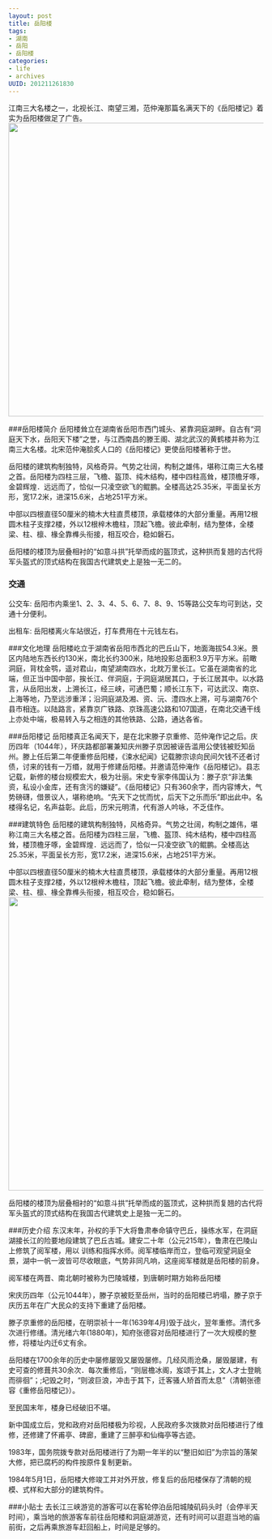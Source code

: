 ```yaml
---
layout: post
title: 岳阳楼
tags: 
- 湖南
- 岳阳
- 岳阳楼
categories:
- life
- archives
UUID: 201211261830
---
```


江南三大名楼之一，北视长江、南望三湘，范仲淹那篇名满天下的《岳阳楼记》着实为岳阳楼做足了广告。
<a href="{{site.aliyun_oss}}/assets/images/life/yueyanglou/yueyanglou.jpg" alt="岳阳楼">
<img src="{{site.aliyun_oss}}/assets/images/life/yueyanglou/yueyanglou.jpg" width="580px"/>
</a>

###岳阳楼简介
岳阳楼耸立在湖南省岳阳市西门城头、紧靠洞庭湖畔。自古有“洞庭天下水，岳阳天下楼”之誉，与江西南昌的滕王阁、湖北武汉的黄鹤楼并称为江南三大名楼。北宋范仲淹脍炙人口的《岳阳楼记》更使岳阳楼著称于世。

岳阳楼的建筑构制独特，风格奇异。气势之壮阔，构制之雄伟，堪称江南三大名楼之首。岳阳楼为四柱三层，飞檐、盔顶、纯木结构，楼中四柱高耸，楼顶檐牙啄，金碧辉煌．远远而了，恰似一只凌空欲飞的鲲鹏。全楼高达25.35米，平面呈长方形，宽17.2米，进深15.6米，占地251平方米。 　　

中部以四根直径50厘米的楠木大柱直贯楼顶，承载楼体的大部分重量。再用12根圆木柱子支撑2楼，外以12根梓木檐柱，顶起飞檐。彼此牵制，结为整体，全楼梁、柱、檩、椽全靠榫头衔接，相互咬合，稳如磐石。 　　

岳阳楼的楼顶为层叠相衬的“如意斗拱”托举而成的盔顶式，这种拱而复翘的古代将军头盔式的顶式结构在我国古代建筑史上是独一无二的。

### 交通
公交车:
岳阳市内乘坐1、2、3、4、5、6、7、8、9、15等路公交车均可到达，交通十分便利。

出租车:
岳阳楼离火车站很近，打车费用在十元钱左右。

###文化地理
岳阳楼屹立于湖南省岳阳市西北的巴丘山下，地面海拔54.3米。景区内陆地东西长约130米，南北长约300米，陆地投影总面积3.9万平方米。前瞰洞庭，背枕金鹗，遥对君山，南望湖南四水，北眈万里长江。它虽在湖南省的北端，但正当中国中部，挨长江、伴洞庭，于洞庭湖居其口，于长江居其中。以水路言，从岳阳出发，上溯长江，经三峡，可通巴蜀；顺长江东下，可达武汉、南京、上海等地，乃至远涉重洋；沿洞庭湖及湘、资、沅、澧四水上溯，可与湖南76个县市相连。以陆路言，紧靠京广铁路、京珠高速公路和107国道，在南北交通干线上亦处中端，极易转入与之相连的其他铁路、公路，通达各省。

###岳阳楼记
岳阳楼真正名闻天下，是在北宋滕子京重修、范仲淹作记之后。庆历四年（1044年），环庆路都部署兼知庆州滕子京因被诬告滥用公使钱被贬知岳州。滕上任后第二年便重修岳阳楼，《涑水纪闻》记载滕宗谅向民间欠钱不还者讨债，讨来的钱有一万缗，就用于修建岳阳楼。并邀请范仲淹作《岳阳楼记》。县志记载，新修的楼台规模宏大，极为壮丽。宋史专家李伟国认为：滕子京“非法集资，私设小金库，还有贪污的嫌疑”。《岳阳楼记》只有360余字，而内容博大，气势磅礴，借景议人，堪称绝响。“先天下之忧而忧，后天下之乐而乐”即出此中。名楼得名记，名声益彰。此后，历宋元明清，代有游人吟咏，不乏佳作。

###建筑特色
岳阳楼的建筑构制独特，风格奇异。气势之壮阔，构制之雄伟，堪称江南三大名楼之首。岳阳楼为四柱三层，飞檐、盔顶、纯木结构，楼中四柱高耸，楼顶檐牙啄，金碧辉煌．远远而了，恰似一只凌空欲飞的鲲鹏。全楼高达25.35米，平面呈长方形，宽17.2米，进深15.6米，占地251平方米。 　

中部以四根直径50厘米的楠木大柱直贯楼顶，承载楼体的大部分重量。再用12根圆木柱子支撑2楼，外以12根梓木檐柱，顶起飞檐。彼此牵制，结为整体，全楼梁、柱、檩、椽全靠榫头衔接，相互咬合，稳如磐石。 　　
<a href="{{site.aliyun_oss}}/assets/images/life/yueyanglou/yueyanglou-tf.jpg" alt="岳阳楼">
<img src="{{site.aliyun_oss}}/assets/images/life/yueyanglou/yueyanglou-tf.jpg" width="580px"/>
</a>

岳阳楼的楼顶为层叠相衬的“如意斗拱”托举而成的盔顶式，这种拱而复翘的古代将军头盔式的顶式结构在我国古代建筑史上是独一无二的。

###历史介绍
东汉末年，孙权的手下大将鲁肃奉命镇守巴丘，操练水军，在洞庭湖接长江的险要地段建筑了巴丘古城。建安二十年（公元215年），鲁肃在巴陵山上修筑了阅军楼，用以 训练和指挥水师。阅军楼临岸而立，登临可观望洞庭全景，湖中一帆一波皆可尽收眼底，气势非同凡响，这座阅军楼就是岳阳楼的前身。　

阅军楼在两晋、南北朝时被称为巴陵城楼，到唐朝时期方始称岳阳楼

宋庆历四年（公元1044年），滕子京被贬至岳州，当时的岳阳楼已坍塌，滕子京于庆历五年在广大民众的支持下重建了岳阳楼。 　　

滕子京重修的岳阳楼，在明崇祯十一年(1639年4月)毁于战火，翌年重修。清代多次进行修缮。清光绪六年(1880年)，知府张德容对岳阳楼进行了一次大规模的整修，将楼址内迁6丈有余。 　　

岳阳楼在1700余年的历史中屡修屡毁又屡毁屡修。几经风雨沧桑，屡毁屡建，有史可查的修葺共30余次．每次重修后，“则层檐冰阁，岌颂于其上，文人才士登眺而徘徊”；;圮毁之时，“则波巨浪，冲击于其下，迁客骚人矫首而太息”（清朝张德容《重修岳阳楼记》）。 　　

至民国末年，楼身已经破旧不堪。 　　

新中国成立后，党和政府对岳阳楼极为珍视，人民政府多次拨款对岳阳楼进行了维修，还修建了怀甫亭、碑廊，重建了三醉亭和仙梅亭等古迹。 　　

1983年，国务院拨专款对岳阳楼进行了为期一年半的以“整旧如旧”为宗旨的落架大修，把已腐朽的构件按原件复制更新。 　　

1984年5月1日，岳阳楼大修竣工并对外开放，修复后的岳阳楼保存了清朝的规模、式样和大部分的建筑构件。

###小贴士
去长江三峡游览的游客可以在客轮停泊岳阳城陵矶码头时（会停半天时间），乘当地的旅游客车前往岳阳楼和洞庭湖游览，还有时间可以逛逛当地的庙前街，之后再乘旅游车赶回船上，时间是足够的。
